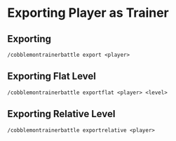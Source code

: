 # Exporting Player as Trainer

## Exporting

```
/cobblemontrainerbattle export <player>
```

## Exporting Flat Level

```
/cobblemontrainerbattle exportflat <player> <level>
```

## Exporting Relative Level

```
/cobblemontrainerbattle exportrelative <player>
```